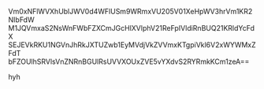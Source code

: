 Vm0xNFlWVXhUblJWV0d4WFlUSm9WRmxVU205V01XeHpWV3hrVm1KR2NIbFdW
M1JQVmxaS2NsWnFWbFZXCmJGcHlXVlphV21ReFpIVldiRnBUQ21KRldYcFdX
SEJEVkRKU1NGVnJhRkJXTUZwb1EyMVdjVkZVVmxKTgpiVkl6V2xWYWMxZFdT
bFZOUlhSRVlsVnZNRnBGUlRsUVVXOUxZVE5vYXdvS2RYRmkKCm1zeA==

hyh
